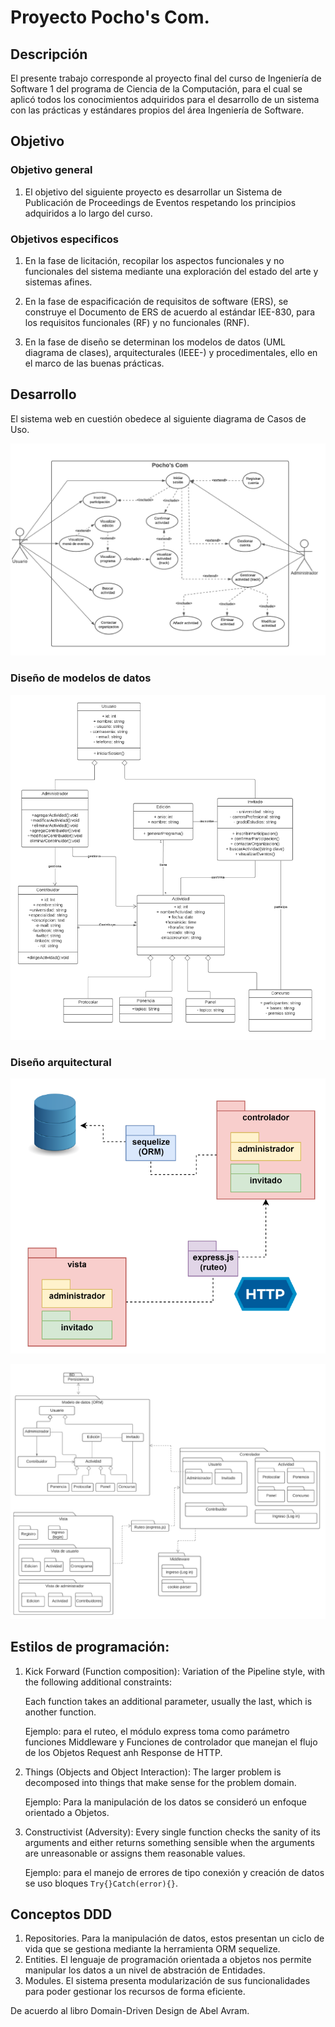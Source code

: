 # Proyecto Pocho's Com.

## Descripción

El presente trabajo corresponde al proyecto final del curso de Ingeniería de Software 1 del programa de Ciencia de la Computación, para el cual se aplicó todos los conocimientos adquiridos para el desarrollo de un sistema con las prácticas y estándares propios del área Ingeniería de Software.

## Objetivo


### Objetivo general

1. El objetivo del siguiente proyecto es desarrollar un Sistema de Publicación de Proceedings de Eventos respetando los principios adquiridos a lo largo del curso.

### Objetivos especificos

1. En la fase de licitación, recopilar los aspectos funcionales y no funcionales del sistema mediante una exploración del estado del arte y sistemas afines.

2. En la fase de espacificación de requisitos de software (ERS), se construye el Documento de ERS de acuerdo al estándar IEE-830,  para los requisitos funcionales (RF) y no funcionales (RNF).

3. En la fase de diseño se determinan los modelos de datos (UML diagrama de clases), arquitecturales (IEEE-) y  procedimentales, ello en el marco de las buenas prácticas.

## Desarrollo

El sistema web en cuestión obedece al siguiente diagrama de Casos de Uso.

![Diagrama de casos de uso](./public/images/UML_DC.png)

### Diseño de modelos de datos
![UML modelo de clases](./public/images/UML_MD.png)

### Diseño arquitectural

![Visión general](./public/images/AS_vision_general.png)


![Diseño significativo](./public/images/AS_significativo.png)


## Estilos de programación:

1. Kick Forward (Function composition):
    Variation of the Pipeline style, with the following additional constraints:
    
    Each function takes an additional parameter, usually the last, which is
    another function.
    
    Ejemplo: para el ruteo, el módulo express toma como parámetro funciones Middleware y Funciones de controlador que manejan el flujo de los Objetos Request anh Response de HTTP. 
2. Things (Objects and Object Interaction):
    The larger problem is decomposed into things that make sense for the
    problem domain.
    
   Ejemplo: Para la manipulación de los datos se consideró un enfoque orientado a Objetos.
   
3. Constructivist (Adversity):
    Every single function checks the sanity of its arguments and either
    returns something sensible when the arguments are unreasonable or
    assigns them reasonable values.
        
    Ejemplo: para el manejo de errores de tipo conexión y creación de datos se uso bloques `Try{}Catch(error){}`.
    
## Conceptos DDD

1. Repositories. Para la manipulación de datos, estos presentan un ciclo de vida que se gestiona mediante la herramienta ORM sequelize.
2. Entities. El lenguaje de programación orientada a objetos nos permite manipular los datos a un nivel de abstración de Entidades.
3. Modules. El sistema presenta modularización de sus funcionalidades para poder gestionar los recursos de forma eficiente.

De acuerdo al libro Domain-Driven Design de Abel Avram.
